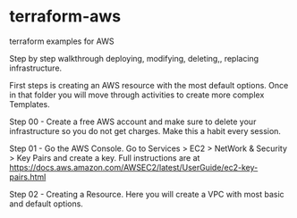 # terraform-aws
terraform examples for AWS

Step by step walkthrough deploying, modifying, deleting,, replacing infrastructure.  

First steps is creating an AWS resource with the most default options.  Once in that folder you will move through activities to create more complex Templates.

Step 00 - Create a free AWS account and make sure to delete your infrastructure so you do not get charges. Make this a habit every session.

Step 01 - Go the AWS Console.  Go to Services > EC2 > NetWork & Security > Key Pairs and create a key.  Full instructions are at https://docs.aws.amazon.com/AWSEC2/latest/UserGuide/ec2-key-pairs.html   

Step 02 - Creating a Resource.  Here you will create a VPC with most basic and default options.
